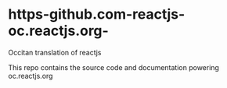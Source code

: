 # https-github.com-reactjs-oc.reactjs.org-
Occitan translation of reactjs 

This repo contains the source code and documentation powering oc.reactjs.org
